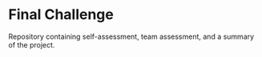 # Final Challenge

Repository containing self-assessment, team assessment, and a summary of the project. 
